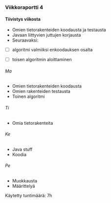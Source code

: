 ### Viikkoraportti 4

#### Tiivistys viikosta
- Omien tietorakenteiden koodausta ja testausta
- Javaan liittyvien juttujen korjausta
- Seuraavaksi:
- [ ] algoritmi valmiiksi enkoodauksen osalta
- [ ] toisen algoritmin aloittaminen


###### Ma
- Omien tietorakenteiden koodausta
- Omien rakenteiden testausta
- Toinen algoritmi

###### Ti
- Omia tietorakenteita

###### Ke
- Java stuff
- Koodia

###### Pe
- Muokkausta
- Määrittelyä

Käytetty tuntimäärä: 7h